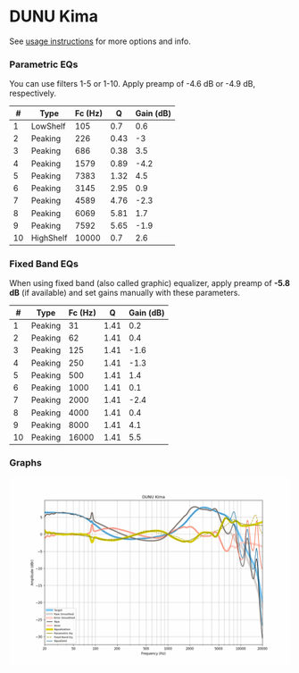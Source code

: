 # DUNU Kima
See [usage instructions](https://github.com/jaakkopasanen/AutoEq#usage) for more options and info.

### Parametric EQs
You can use filters 1-5 or 1-10. Apply preamp of -4.6 dB or -4.9 dB, respectively.

|   # | Type      |   Fc (Hz) |    Q |   Gain (dB) |
|-----|-----------|-----------|------|-------------|
|   1 | LowShelf  |       105 | 0.7  |         0.6 |
|   2 | Peaking   |       226 | 0.43 |        -3   |
|   3 | Peaking   |       686 | 0.38 |         3.5 |
|   4 | Peaking   |      1579 | 0.89 |        -4.2 |
|   5 | Peaking   |      7383 | 1.32 |         4.5 |
|   6 | Peaking   |      3145 | 2.95 |         0.9 |
|   7 | Peaking   |      4589 | 4.76 |        -2.3 |
|   8 | Peaking   |      6069 | 5.81 |         1.7 |
|   9 | Peaking   |      7592 | 5.65 |        -1.9 |
|  10 | HighShelf |     10000 | 0.7  |         2.6 |

### Fixed Band EQs
When using fixed band (also called graphic) equalizer, apply preamp of **-5.8 dB** (if available) and set gains manually with these parameters.

|   # | Type    |   Fc (Hz) |    Q |   Gain (dB) |
|-----|---------|-----------|------|-------------|
|   1 | Peaking |        31 | 1.41 |         0.2 |
|   2 | Peaking |        62 | 1.41 |         0.4 |
|   3 | Peaking |       125 | 1.41 |        -1.6 |
|   4 | Peaking |       250 | 1.41 |        -1.3 |
|   5 | Peaking |       500 | 1.41 |         1.4 |
|   6 | Peaking |      1000 | 1.41 |         0.1 |
|   7 | Peaking |      2000 | 1.41 |        -2.4 |
|   8 | Peaking |      4000 | 1.41 |         0.4 |
|   9 | Peaking |      8000 | 1.41 |         4.1 |
|  10 | Peaking |     16000 | 1.41 |         5.5 |

### Graphs
![](./DUNU%20Kima.png)
